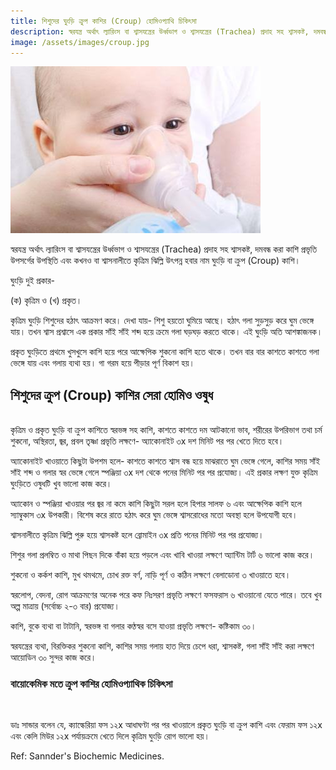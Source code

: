 ```yaml
---
title: শিশুদের ঘুংড়ি ক্রুপ কাশির (Croup) হোমিওপ্যাথি চিকিৎসা
description: স্বরযন্ত্র অর্থাৎ ল্যারিংস বা শ্বাসযন্ত্রের উর্ধ্বভাগ ও শ্বাসযন্ত্রের (Trachea) প্রদাহ সহ শ্বাসকষ্ট, দমবন্ধ করা কাশি প্রভৃতি উপসর্গের উপস্থিতি এবং কখনও বা শ্বাসনালীতে কৃত্রিম ঝিল্লি উৎপন্ন হবার নাম ঘুংড়ি বা ক্রুপ (Croup) কাশি
image: /assets/images/croup.jpg
---
```

![শিশুদের ক্রুপ কাশির হোমিওপ্যাথিক চিকিৎসা](/assets/images/croup.jpg)

স্বরযন্ত্র অর্থাৎ ল্যারিংস বা শ্বাসযন্ত্রের উর্ধ্বভাগ ও শ্বাসযন্ত্রের (Trachea) প্রদাহ সহ শ্বাসকষ্ট, দমবন্ধ করা কাশি প্রভৃতি উপসর্গের উপস্থিতি এবং কখনও বা শ্বাসনালীতে কৃত্রিম ঝিল্লি উৎপন্ন হবার নাম ঘুংড়ি বা ক্রুপ (Croup) কাশি।

ঘুংড়ি দুই প্রকার-

(ক) কৃত্রিম ও (খ) প্রকৃত।

কৃত্রিম ঘুংড়ি শিশুদের হঠাৎ আক্রমণ করে। দেখা যায়- শিশু হয়তো ঘুমিয়ে আছে। হঠাৎ গলা সুড়সুড় করে ঘুম ভেঙ্গে যায়। তখন শ্বাস প্রশ্বাসে এক প্রকার সাঁই সাঁই শব্দ হয়ে ক্রমে গলা ঘড়ঘড় করতে থাকে। এই ঘুংড়ি অতি আশঙ্কাজনক।

প্রকৃত ঘুংড়িতে প্রথমে খুসখুসে কাশি হয়ে পরে আক্ষেপিক শুকনো কাশি হতে থাকে। তখন বার বার কাশতে কাশতে গলা ভেঙ্গে যায় এবং গলায় ব্যথা হয়। গা গরম হয়ে পীড়ার পূর্ণ বিকাশ হয়।

## শিশুদের ক্রুপ (Croup) কাশির সেরা হোমিও ওষুধ
<br>
কৃত্রিম ও প্রকৃত ঘুংড়ি বা ক্রুপ কাশিতে স্বরভঙ্গ সহ কাশি, কাশতে কাশতে দম আটকানো ভাব, শরীরের উপরিভাগ তথা চর্ম শুকনো, অস্থিরতা, জ্বর, প্রবল তৃষ্ণা প্রভৃতি লক্ষণে- অ্যাকোনাইট ৩x দশ মিনিট পর পর খেতে দিতে হবে।

অ্যাকোনাইট খাওয়াতে কিছুটা উপশম হলে- কাশতে কাশতে শ্বাস বন্ধ হয়ে মাঝরাতে ঘুম ভেঙ্গে গেলে, কাশির সময় সাঁই সাঁই শব্দ ও গলার স্বর ভেঙ্গে গেলে স্পঞ্জিয়া ৩x দশ থেকে পনের মিনিট পর পর প্রযোজ্য। এই প্রকার লক্ষণ যুক্ত কৃত্রিম ঘুংড়িতে ওষুধটি খুব ভালো কাজ করে।

অ্যাকোন ও স্পঞ্জিয়া খাওয়ার পর জ্বর না কমে কাশি কিছুটা সরল হলে হিপার সালফ ৬ এবং আক্ষেপিক কাশি হলে স্যাম্বুকাস ৩x উপকারী। বিশেষ করে রাতে হঠাৎ করে ঘুম ভেঙ্গে শ্বাসরোধের মতো অবস্থা হলে উপযোগী হবে।

শ্বাসনালীতে কৃত্রিম ঝিল্লি পুরু হয়ে শ্বাসকষ্ট হলে ব্রোমাইন ৩x প্রতি পনের মিনিট পর পর প্রযোজ্য।

শিশুর গলা প্রলম্বিত ও মাথা পিছন দিকে বাঁকা হয়ে পড়লে এবং খাবি খাওয়া লক্ষণে অ্যান্টিম টার্ট ৬ ভালো কাজ করে।

শুকনো ও কর্কশ কাশি, মুখ থমথমে, চোখ রক্ত বর্ণ, নাড়ি পূর্ণ ও কঠিন লক্ষণে বেলাডোনা ৩ খাওয়াতে হবে।

স্বরলোপ, বেদনা, রোগ আক্রমণের অনেক পরে কফ নিঃসরণ প্রভৃতি লক্ষণে ফসফরাস ৬ খাওয়ানো যেতে পারে। তবে খুব অল্প মাত্রায় (সর্বোচ্চ ২-৩ বার) প্রযোজ্য।

কাশি, বুকে ব্যথা বা টাটানি, স্বরভঙ্গ বা গলার কণ্ঠস্বর বসে যাওয়া প্রভৃতি লক্ষণে- কষ্টিকাম ৩০।

স্বরযন্ত্রের ব্যথা, বিরক্তিকর শুকনো কাশি, কাশির সময় গলায় হাত দিয়ে চেপে ধরা, শ্বাসকষ্ট, গলা সাঁই সাঁই করা লক্ষণে আয়োডিন ৩০ সুন্দর কাজ করে।

### বায়োকেমিক মতে ক্রুপ কাশির হোমিওপ্যাথিক চিকিৎসা
<br>

ডাঃ সান্ডার বলেন যে, ক্যাল্কেরিয়া ফস ১২x আধাঘণ্টা পর পর খাওয়ালে প্রকৃত ঘুংড়ি বা ক্রুপ কাশি এবং ফেরাম ফস ১২x এবং কেলি মিউর ১২x পর্যায়ক্রমে খেতে দিলে কৃত্রিম ঘুংড়ি রোগ ভালো হয়।

Ref: Sannder's Biochemic Medicines.
